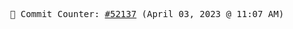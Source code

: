 <p align="center">
    <samp>
        📮 Commit Counter: <a href="https://github.com/Javascript-void0/Javascript-void0/commits/main">#52137</a> (April 03, 2023 @ 11:07 AM)
    </samp>
</p>